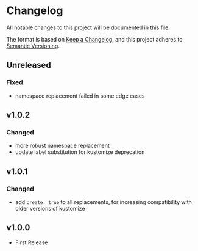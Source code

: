 # Changelog

All notable changes to this project will be documented in this file.

The format is based on [Keep a Changelog](https://keepachangelog.com/en/1.0.0/),
and this project adheres to [Semantic Versioning](https://semver.org/spec/v2.0.0.html).

## Unreleased

### Fixed

- namespace replacement failed in some edge cases

## v1.0.2

### Changed

- more robust namespace replacement
- update label substitution for kustomize deprecation

## v1.0.1

### Changed

- add `create: true` to all replacements, for increasing compatibility with older versions of kustomize

## v1.0.0

- First Release
